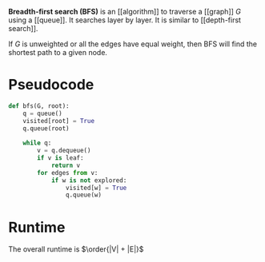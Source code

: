 **Breadth-first search (BFS)** is an [[algorithm]] to traverse a [[graph]] $G$ using a [[queue]]. It searches layer by layer. It is similar to [[depth-first search]].

If $G$ is unweighted or all the edges have equal weight, then BFS will find the shortest path to a given node.

# Pseudocode

```python
def bfs(G, root):
    q = queue()
    visited[root] = True
    q.queue(root)
    
    while q:
        v = q.dequeue()
        if v is leaf:
            return v
        for edges from v:
            if w is not explored:
                visited[w] = True
                q.queue(w)
```

# Runtime

The overall runtime is $\order{|V| + |E|}$